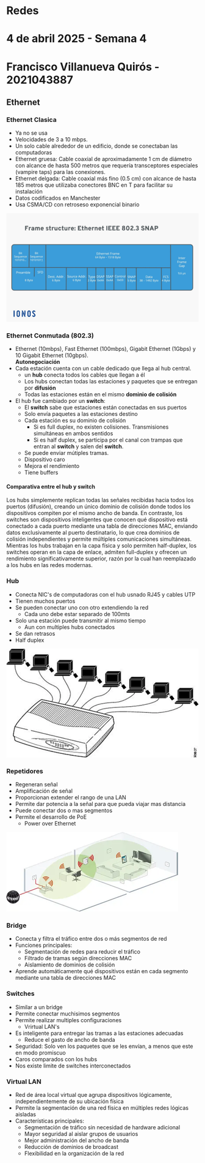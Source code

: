 # Redes
# 4 de abril 2025 - Semana 4
# Francisco Villanueva Quirós - 2021043887


## Ethernet 
### Ethernet Clasica
- Ya no se usa
- Velocidades de 3 a 10 mbps.
- Un solo cable alrededor de un edificio, donde se conectaban las computadoras
- Ethernet gruesa: Cable coaxial de aproximadamente 1 cm de diámetro con alcance de hasta 500 metros que requería transceptores especiales (vampire taps) para las conexiones.
- Ethernet delgada: Cable coaxial más fino (0.5 cm) con alcance de hasta 185 metros que utilizaba conectores BNC en T para facilitar su instalación
- Datos codificados en Manchester
- Usa CSMA/CD con retroseso exponencial binario

![ethernet estructura](assets/ethernet.jpg)

### Ethernet Conmutada (802.3)
- Ethernet (10mbps), Fast Ethernet (100mbps), Gigabit Ethernet (1Gbps) y 10 Gigabit Ethernet (10gbps). <br>
**Autonegociación**
- Cada estación cuenta con un cable dedicado que llega al hub central.
    - un **hub** conecta todos los cables que llegan a él
    - Los hubs conectan todas las estaciones y paquetes que se entregan por **difusión**
    - Todas las estaciones están en el mismo **dominio de colisión**
- El hub fue cambiado por un **switch**:
    - El **switch** sabe que estaciones están conectadas en sus puertos
    - Solo envía paquetes a las estaciones destino
    - Cada estación es su dominio de colisión
        - Si es full duplex, no existen colisiones. Transmisiones simultáneas en ambos sentidos
        - Si es half duplex, se participa por el canal con trampas que entran al **switch** y salen del **switch**. 
    - Se puede enviar mútiples tramas.
    - Dispositivo caro
    - Mejora el rendimiento
    - Tiene buffers

#### Comparativa entre el hub y switch
Los hubs simplemente replican todas las señales recibidas hacia todos los puertos (difusión), creando un único dominio de colisión donde todos los dispositivos compiten por el mismo ancho de banda. En contraste, los switches son dispositivos inteligentes que conocen qué dispositivo está conectado a cada puerto mediante una tabla de direcciones MAC, enviando datos exclusivamente al puerto destinatario, lo que crea dominios de colisión independientes y permite múltiples comunicaciones simultáneas. Mientras los hubs trabajan en la capa física y solo permiten half-duplex, los switches operan en la capa de enlace, admiten full-duplex y ofrecen un rendimiento significativamente superior, razón por la cual han reemplazado a los hubs en las redes modernas.

### Hub
- Conecta NIC's de computadoras con el hub usnado RJ45 y cables UTP
- Tienen muchos puertos 
- Se pueden conectar uno con otro extendiendo la red
    - Cada uno debe estar separado de 100mts
- Solo una estación puede transmitir al mismo tiempo
    - Aun con multiples hubs conectados
- Se dan retrasos
- Half duplex

![Hub](assets/hub.webp)

### Repetidores
- Regeneran señal
- Amplificación de señal
- Proporcionan extender el rango de una LAN
- Permite dar potencia a la señal para que pueda viajar mas distancia
- Puede conectar dos o mas segmentos
- Permite el desarrollo de PoE
    - Power over Ethernet

![Repetidores](assets/repetidor.webp)

### Bridge
- Conecta y filtra el tráfico entre dos o más segmentos de red
- Funciones principales:
    - Segmentación de redes para reducir el tráfico
    - Filtrado de tramas según direcciones MAC
    - Aislamiento de dominios de colisión
- Aprende automáticamente qué dispositivos están en cada segmento mediante una tabla de direcciones MAC

### Switches
- Similar a un bridge
- Permite conectar muchisimos segmentos
- Permite realizar multiples configuraciones
    - Vrirtual LAN's
- Es inteligente para entregar las tramas a las estaciones adecuadas
    - Reduce el gasto de ancho de banda
- Seguridad: Solo ven los paquetes que se les envían, a menos que este en modo promiscuo
- Caros comparados con los hubs
- Nos existe limite de switches interconectados

### Virtual LAN
- Red de área local virtual que agrupa dispositivos lógicamente, independientemente de su ubicación física
- Permite la segmentación de una red física en múltiples redes lógicas aisladas
- Características principales:
    - Segmentación de tráfico sin necesidad de hardware adicional
    - Mayor seguridad al aislar grupos de usuarios
    - Mejor administración del ancho de banda
    - Reducción de dominios de broadcast
    - Flexibilidad en la organización de la red

